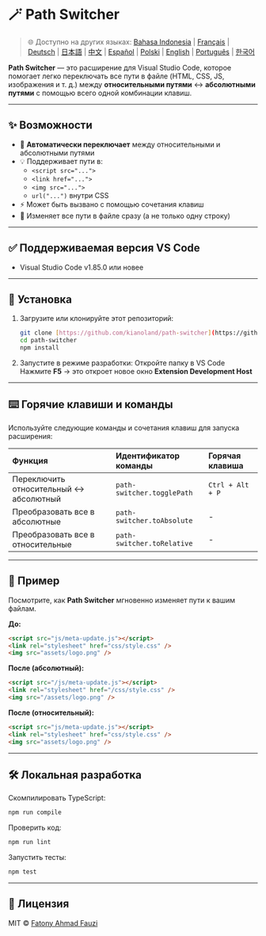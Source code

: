 # 🪄 Path Switcher

> 🌐 Доступно на других языках: [Bahasa Indonesia](docs/lang/README-ID.md) | [Français](docs/lang/README-FR.md) | [Deutsch](docs/lang/README-DE.md) | [日本語](docs/lang/README-JP.md) | [中文](docs/lang/README-ZH.md) | [Español](docs/lang/README-ES.md) | [Polski](docs/lang/README-PL.md) | [English](README.md) | [Português](docs/lang/README-PT.md) | [한국어](docs/lang/README-KO.md)

**Path Switcher** — это расширение для Visual Studio Code, которое помогает легко переключать все пути в файле (HTML, CSS, JS, изображения и т. д.) между **относительными путями** ↔️ **абсолютными путями** с помощью всего одной комбинации клавиш.

---

## ✨ Возможности

- 🔁 **Автоматически переключает** между относительными и абсолютными путями
- 💡 Поддерживает пути в:
  - `<script src="...">`
  - `<link href="...">`
  - `<img src="...">`
  - `url("...")` внутри CSS
- ⚡ Может быть вызвано с помощью сочетания клавиш
- 🧭 Изменяет все пути в файле сразу (а не только одну строку)

---

## ✅ Поддерживаемая версия VS Code

- Visual Studio Code v1.85.0 или новее

---

## 🧩 Установка

1.  Загрузите или клонируйте этот репозиторий:
    ```bash
    git clone [https://github.com/kianoland/path-switcher](https://github.com/kianoland/path-switcher)
    cd path-switcher
    npm install
    ```
2.  Запустите в режиме разработки:
    Откройте папку в VS Code
    Нажмите **F5** → это откроет новое окно **Extension Development Host**

---

## ⌨️ Горячие клавиши и команды

Используйте следующие команды и сочетания клавиш для запуска расширения:

| Функция                                 | Идентификатор команды      | Горячая клавиша  |
| :-------------------------------------- | :------------------------- | :--------------- |
| Переключить относительный ↔️ абсолютный | `path-switcher.togglePath` | `Ctrl + Alt + P` |
| Преобразовать все в абсолютные          | `path-switcher.toAbsolute` | -                |
| Преобразовать все в относительные       | `path-switcher.toRelative` | -                |

---

## 🧠 Пример

Посмотрите, как **Path Switcher** мгновенно изменяет пути к вашим файлам.

**До:**

```html
<script src="js/meta-update.js"></script>
<link rel="stylesheet" href="css/style.css" />
<img src="assets/logo.png" />
```

**После (абсолютный):**

```html
<script src="/js/meta-update.js"></script>
<link rel="stylesheet" href="/css/style.css" />
<img src="/assets/logo.png" />
```

**После (относительный):**

```html
<script src="js/meta-update.js"></script>
<link rel="stylesheet" href="css/style.css" />
<img src="assets/logo.png" />
```

---

## 🛠️ Локальная разработка

Скомпилировать TypeScript:

```bash
npm run compile
```

Проверить код:

```bash
npm run lint
```

Запустить тесты:

```bash
npm test
```

---

## 🧾 Лицензия

MIT © [Fatony Ahmad Fauzi](../../LICENSE)
